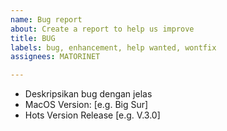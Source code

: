 ```yaml
---
name: Bug report
about: Create a report to help us improve
title: BUG
labels: bug, enhancement, help wanted, wontfix
assignees: MATORINET

---
```


- Deskripsikan bug dengan jelas
 - MacOS Version: [e.g. Big Sur]
 - Hots Version Release [e.g. V.3.0]
